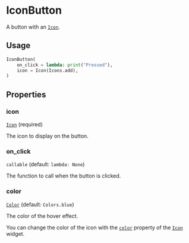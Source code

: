 # IconButton

A button with an [`Icon`](Icon.md).

## Usage

```python
IconButton(
    on_click = lambda: print("Pressed"),
    icon = Icon(Icons.add),
)
```

## Properties

### icon

[```Icon```](Icon.md) (required)

The icon to display on the button.

### on_click

```callable``` (default: ```lambda: None```)

The function to call when the button is clicked.

### color

[```Color```](Color.md) (default: ```Colors.blue```)

The color of the hover effect.

<tip>
    You can change the color of the icon with the <code><a href="Icon.md" anchor="color">color</a></code> property of the <code><a href="Icon.md">Icon</a></code> widget.
</tip>
